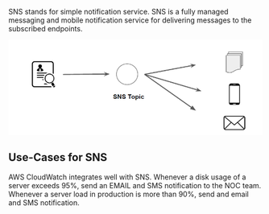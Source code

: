 SNS stands for simple notification service.
SNS is a fully managed messaging and mobile notification service for delivering messages
to the subscribed endpoints.

![My Image](images/image1.png)

## Use-Cases for SNS

AWS CloudWatch integrates well with SNS.
Whenever a disk usage of a server exceeds 95%, send an EMAIL and SMS notification to
the NOC team.
Whenever a server load in production is more than 90%, send and email and SMS
notification.